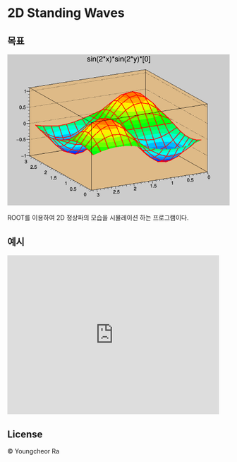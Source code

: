 # 2D Standing Waves

## 목표

![2D 정상파](image/image01.png)

ROOT를 이용하여 2D 정상파의 모습을 시뮬레이션 하는 프로그램이다.

## 예시

<iframe width="480" height="360" src="https://www.youtube.com/embed/pBzQIfjPs-U" title="YouTube video player" frameborder="0" allow="accelerometer; autoplay; clipboard-write; encrypted-media; gyroscope; picture-in-picture" allowfullscreen></iframe>

## License

© Youngcheor Ra